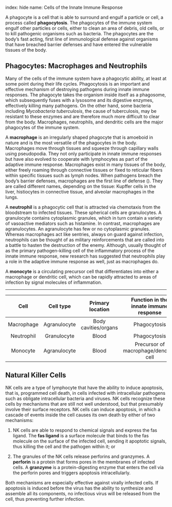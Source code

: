 index: hide
name: Cells of the Innate Immune Response

A phagocyte is a cell that is able to surround and engulf a particle or cell, a process called  **phagocytosis**. The phagocytes of the immune system engulf other particles or cells, either to clean an area of debris, old cells, or to kill pathogenic organisms such as bacteria. The phagocytes are the body’s fast acting, first line of immunological defense against organisms that have breached barrier defenses and have entered the vulnerable tissues of the body.

## Phagocytes: Macrophages and Neutrophils

Many of the cells of the immune system have a phagocytic ability, at least at some point during their life cycles. Phagocytosis is an important and effective mechanism of destroying pathogens during innate immune responses. The phagocyte takes the organism inside itself as a phagosome, which subsequently fuses with a lysosome and its digestive enzymes, effectively killing many pathogens. On the other hand, some bacteria including  *Mycobacteria tuberculosis*, the cause of tuberculosis, may be resistant to these enzymes and are therefore much more difficult to clear from the body. Macrophages, neutrophils, and dendritic cells are the major phagocytes of the immune system.

A  **macrophage** is an irregularly shaped phagocyte that is amoeboid in nature and is the most versatile of the phagocytes in the body. Macrophages move through tissues and squeeze through capillary walls using pseudopodia. They not only participate in innate immune responses but have also evolved to cooperate with lymphocytes as part of the adaptive immune response. Macrophages exist in many tissues of the body, either freely roaming through connective tissues or fixed to reticular fibers within specific tissues such as lymph nodes. When pathogens breach the body’s barrier defenses, macrophages are the first line of defense (). They are called different names, depending on the tissue: Kupffer cells in the liver, histiocytes in connective tissue, and alveolar macrophages in the lungs.

A  **neutrophil** is a phagocytic cell that is attracted via chemotaxis from the bloodstream to infected tissues. These spherical cells are granulocytes. A granulocyte contains cytoplasmic granules, which in turn contain a variety of vasoactive mediators such as histamine. In contrast, macrophages are agranulocytes. An agranulocyte has few or no cytoplasmic granules. Whereas macrophages act like sentries, always on guard against infection, neutrophils can be thought of as military reinforcements that are called into a battle to hasten the destruction of the enemy. Although, usually thought of as the primary pathogen-killing cell of the inflammatory process of the innate immune response, new research has suggested that neutrophils play a role in the adaptive immune response as well, just as macrophages do.

A  **monocyte** is a circulating precursor cell that differentiates into either a macrophage or dendritic cell, which can be rapidly attracted to areas of infection by signal molecules of inflammation.


****

| Cell | Cell type | Primary location | Function in the innate immune response |
|:-:|:-:|:-:|:-:|
| Macrophage | Agranulocyte | Body cavities/organs | Phagocytosis |
| Neutrophil | Granulocyte | Blood | Phagocytosis |
| Monocyte | Agranulocyte | Blood | Precursor of macrophage/dendritic cell |
    

## Natural Killer Cells

NK cells are a type of lymphocyte that have the ability to induce apoptosis, that is, programmed cell death, in cells infected with intracellular pathogens such as obligate intracellular bacteria and viruses. NK cells recognize these cells by mechanisms that are still not well understood, but that presumably involve their surface receptors. NK cells can induce apoptosis, in which a cascade of events inside the cell causes its own death by either of two mechanisms:

1) NK cells are able to respond to chemical signals and express the fas ligand. The  **fas ligand** is a surface molecule that binds to the fas molecule on the surface of the infected cell, sending it apoptotic signals, thus killing the cell and the pathogen within it; or

2) The granules of the NK cells release perforins and granzymes. A  **perforin** is a protein that forms pores in the membranes of infected cells. A  **granzyme** is a protein-digesting enzyme that enters the cell via the perforin pores and triggers apoptosis intracellularly.

Both mechanisms are especially effective against virally infected cells. If apoptosis is induced before the virus has the ability to synthesize and assemble all its components, no infectious virus will be released from the cell, thus preventing further infection.
